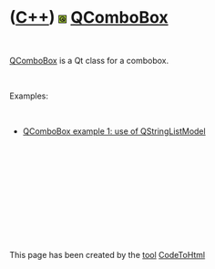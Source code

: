 



 

 

 

 

 

([C++](Cpp.md)) ![Qt](PicQt.png) [QComboBox](CppQComboBox.md)
===============================================================

 

[QComboBox](CppQComboBox.md) is a Qt class for a combobox.

 

Examples:

 

-   [QComboBox example 1: use of
    QStringListModel](CppQComboBoxExample1.md)

 

 

 

 

 





 




This page has been created by the [tool](Tools.md)
[CodeToHtml](ToolCodeToHtml.md)
